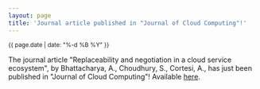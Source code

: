 ```yaml
---
layout: page
title: 'Journal article published in "Journal of Cloud Computing"!'
---
```


<small>{{ page.date | date: "%-d %B %Y" }}</small>

The journal article "Replaceability and negotiation in a cloud service ecosystem", by Bhattacharya, A., Choudhury, S., Cortesi, A., has just been published in "Journal of Cloud Computing"! Available [here](https://doi.org/10.1186/s13677-019-0137-8).
